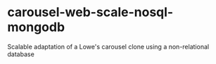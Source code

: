# carousel-web-scale-nosql-mongodb
Scalable adaptation of a Lowe's carousel clone using a non-relational database
